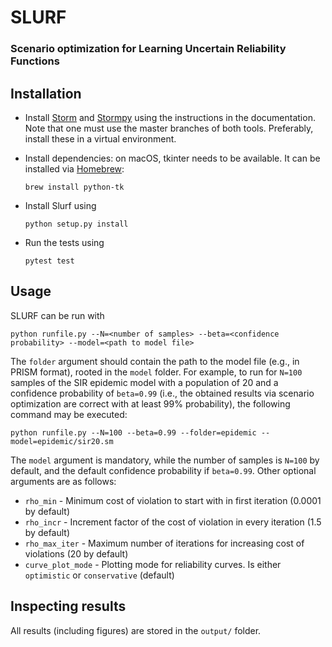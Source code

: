 # SLURF
### Scenario optimization for Learning Uncertain Reliability Functions


## Installation

- Install [Storm](https://www.stormchecker.org/documentation/obtain-storm/build.html) and [Stormpy](https://moves-rwth.github.io/stormpy/installation.html#installation-steps) using the instructions in the documentation.
  Note that one must use the master branches of both tools.
  Preferably, install these in a virtual environment.

- Install dependencies: on macOS, tkinter needs to be available.
  It can be installed via [Homebrew](https://brew.sh/):

  `brew install python-tk`

- Install Slurf using

  `python setup.py install`

- Run the tests using

  `pytest test`

## Usage

SLURF can be run with

`python runfile.py --N=<number of samples> --beta=<confidence probability> --model=<path to model file>`

The `folder` argument should contain the path to the model file (e.g., in PRISM format), rooted in the `model` folder. For example, to run for `N=100` samples of the SIR epidemic model with a population of 20 and a confidence probability of `beta=0.99` (i.e., the obtained results via scenario optimization are correct with at least 99% probability), the following command may be executed:

`python runfile.py --N=100 --beta=0.99 --folder=epidemic --model=epidemic/sir20.sm`

The `model` argument is mandatory, while the number of samples is `N=100` by default, and the default confidence probability if `beta=0.99`. Other optional arguments are as follows:

- `rho_min` - Minimum cost of violation to start with in first iteration (0.0001 by default)
- `rho_incr` - Increment factor of the cost of violation in every iteration (1.5 by default)
- `rho_max_iter` - Maximum number of iterations for increasing cost of violations (20 by default)
- `curve_plot_mode` - Plotting mode for reliability curves. Is either `optimistic` or `conservative` (default)

## Inspecting results

All results (including figures) are stored in the `output/` folder.

